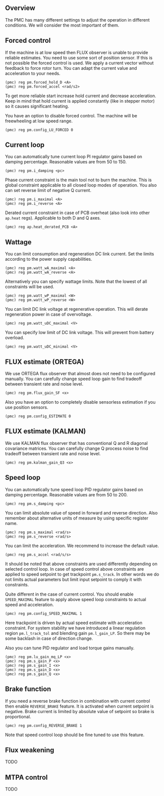## Overview

The PMC has many different settings to adjust the operation in different
conditions. We will consider the most important of them.

## Forced control

If the machine is at low speed then FLUX observer is unable to provide reliable
estimates. You need to use some sort of position sensor. If this is not
possible the forced control is used. We apply a current vector without feedback
to force rotor turn. You can adapt the current value and acceleration to your
needs.

	(pmc) reg pm.forced_hold_D <A>
	(pmc) reg pm.forced_accel <rad/s2>

To get more reliable start increase hold current and decrease acceleration.
Keep in mind that hold current is applied constantly (like in stepper motor) so
it causes significant heating.

You have an option to disable forced control. The machine will be freewheeling
at low speed range.

	(pmc) reg pm.config_LU_FORCED 0

## Current loop

You can automatically tune current loop PI regulator gains based on damping
percentage. Reasonable values are from 50 to 150.

	(pmc) reg pm.i_damping <pc>

Phase current constraint is the main tool not to burn the machine. This is
global constraint applicable to all closed loop modes of operation. You also
can set reverse limit of negative Q current.

	(pmc) reg pm.i_maximal <A>
	(pmc) reg pm.i_reverse <A>

Derated current constraint in case of PCB overheat (also look into other
`ap.heat` regs). Applicable to both D and Q axes.

	(pmc) reg ap.heat_derated_PCB <A>

## Wattage

You can limit consumption and regeneration DC link current. Set the limits
according to the power supply capabilities.

	(pmc) reg pm.watt_wA_maximal <A>
	(pmc) reg pm.watt_wA_reverse <A>

Alternatively you can specify wattage limits. Note that the lowest of all
constraints will be used.

	(pmc) reg pm.watt_wP_maximal <W>
	(pmc) reg pm.watt_wP_reverse <W>

You can limit DC link voltage at regenerative operation. This will derate
regeneration power in case of overvoltage.

	(pmc) reg pm.watt_uDC_maximal <V>

You can specify low limit of DC link voltage. This will prevent from battery
overload.

	(pmc) reg pm.watt_uDC_minimal <V>

## FLUX estimate (ORTEGA)

We use ORTEGA flux observer that almost does not need to be configured
manually. You can carefully change speed loop gain to find tradeoff between
transient rate and noise level.

	(pmc) reg pm.flux_gain_SF <x>

Also you have an option to completely disable sensorless estimation if you use
position sensors.

	(pmc) reg pm.config_ESTIMATE 0

## FLUX estimate (KALMAN)

We use KALMAN flux observer that has conventional Q and R diagonal covariance
matrices. You can carefully change Q process noise to find tradeoff between
transient rate and noise level.

    (pmc) reg pm.kalman_gain_Q3 <x>

## Speed loop

You can automatically tune speed loop PID regulator gains based on damping
percentage. Reasonable values are from 50 to 200.

	(pmc) reg pm.s_damping <pc>

You can limit absolute value of speed in forward and reverse direction. Also
remember about alternative units of measure by using specific register name.

	(pmc) reg pm.s_maximal <rad/s>
	(pmc) reg pm.s_reverse <rad/s>

You can limit the acceleration. We recommend to increase the default value.

	(pmc) reg pm.s_accel <rad/s/s>

It should be noted that above constraints are used differently depending on
selected control loop. In case of speed control above constraints are applied
to speed setpoint to get trackpoint `pm.s_track`. In other words we do not
limits actual parameters but limit input setpoint to comply it with
constraints.

Quite different in the case of current control. You should enable
`SPEED_MAXIMAL` feature to apply above speed loop constraints to actual speed
and acceleration.

    (pmc) reg pm.config_SPEED_MAXIMAL 1

Here trackpoint is driven by actual speed estimate with acceleration
constraint. For system stability we have introduced a linear regulation region
`pm.l_track_tol` and blending gain `pm.l_gain_LP`. So there may be some
backlash in case of direction change.

Also you can tune PID regulator and load torque gains manually.

    (pmc) reg pm.lu_gain_mq_LP <x>
	(pmc) reg pm.s_gain_P <x>
	(pmc) reg pm.s_gain_I <x>
	(pmc) reg pm.s_gain_D <x>
    (pmc) reg pm.s_gain_Q <x>

## Brake function

If you need a reverse brake function in combination with current control then
enable `REVERSE_BRAKE` feature. It is activated when current setpoint is
negative. Brake current is limited by absolute value of setpoint so brake is
proportional.

	(pmc) reg pm.config_REVERSE_BRAKE 1

Note that speed control loop should be fine tuned to use this feature.

## Flux weakening

TODO

## MTPA control

TODO
